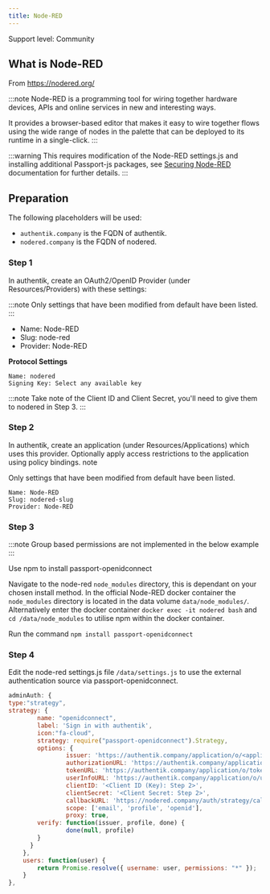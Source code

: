 ```yaml
---
title: Node-RED
---
```


<span class="badge badge--secondary">Support level: Community</span>

## What is Node-RED

From https://nodered.org/

:::note
Node-RED is a programming tool for wiring together hardware devices, APIs and online services in new and interesting ways.

It provides a browser-based editor that makes it easy to wire together flows using the wide range of nodes in the palette that can be deployed to its runtime in a single-click.
:::

:::warning
This requires modification of the Node-RED settings.js and installing additional Passport-js packages, see [Securing Node-RED](https://nodered.org/docs/user-guide/runtime/securing-node-red#oauthopenid-based-authentication) documentation for further details.
:::

## Preparation

The following placeholders will be used:

-   `authentik.company` is the FQDN of authentik.
-   `nodered.company` is the FQDN of nodered.

### Step 1

In authentik, create an OAuth2/OpenID Provider (under Resources/Providers) with these settings:

:::note
Only settings that have been modified from default have been listed.
:::

-   Name: Node-RED
-   Slug: node-red
-   Provider: Node-RED

**Protocol Settings**
```
Name: nodered
Signing Key: Select any available key
```

:::note
Take note of the Client ID and Client Secret, you'll need to give them to nodered in Step 3.
:::

### Step 2

In authentik, create an application (under Resources/Applications) which uses this provider. Optionally apply access restrictions to the application using policy bindings.
note

Only settings that have been modified from default have been listed.
```
Name: Node-RED
Slug: nodered-slug
Provider: Node-RED
```
### Step 3

:::note
Group based permissions are not implemented in the below example
:::

Use npm to install passport-openidconnect

Navigate to the node-red `node_modules` directory, this is dependant on your chosen install method. In the official Node-RED docker container the `node_modules` directory is located in the data volume `data/node_modules/`. Alternatively enter the docker container `docker exec -it nodered bash` and `cd /data/node_modules` to utilise npm within the docker container.

Run the command `npm install passport-openidconnect`

### Step 4

Edit the node-red settings.js file `/data/settings.js` to use the external authentication source via passport-openidconnect.

```js
adminAuth: {
type:"strategy",
strategy: {
        name: "openidconnect",
        label: 'Sign in with authentik',
        icon:"fa-cloud",
        strategy: require("passport-openidconnect").Strategy,
        options: {
                issuer: 'https://authentik.company/application/o/<application-slug>/',
                authorizationURL: 'https://authentik.company/application/o/authorize/',
                tokenURL: 'https://authentik.company/application/o/token/',
                userInfoURL: 'https://authentik.company/application/o/userinfo/',
                clientID: '<Client ID (Key): Step 2>',
                clientSecret: '<Client Secret: Step 2>',
                callbackURL: 'https://nodered.company/auth/strategy/callback/',
                scope: ['email', 'profile', 'openid'],
                proxy: true,
        verify: function(issuer, profile, done) {
                done(null, profile)
        }
      }
    },
    users: function(user) {
        return Promise.resolve({ username: user, permissions: "*" });
    }
},
```
